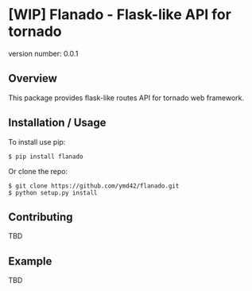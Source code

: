 [WIP] Flanado - Flask-like API for tornado
===============================

version number: 0.0.1

Overview
--------

This package provides flask-like routes API for tornado web framework.

Installation / Usage
--------------------

To install use pip:

    $ pip install flanado


Or clone the repo:

    $ git clone https://github.com/ymd42/flanado.git
    $ python setup.py install
    
Contributing
------------

TBD

Example
-------

TBD
